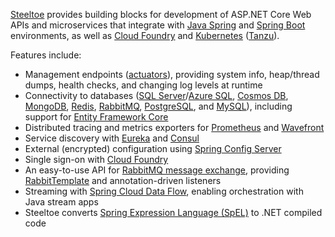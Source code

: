 [Steeltoe](https://steeltoe.io/) provides building blocks for development of ASP.NET Core Web APIs and microservices that integrate with [Java Spring](https://spring.io/) and [Spring Boot](https://spring.io/projects/spring-boot) environments, as well as [Cloud Foundry](https://www.cloudfoundry.org/) and [Kubernetes](https://kubernetes.io/) ([Tanzu](https://tanzu.vmware.com/tanzu)).

Features include:
- Management endpoints ([actuators](https://docs.spring.io/spring-boot/docs/current/reference/html/actuator.html)), providing system info, heap/thread dumps, health checks, and changing log levels at runtime
- Connectivity to databases ([SQL Server](https://www.microsoft.com/en-us/sql-server)/[Azure SQL](https://azure.microsoft.com/en-us/products/azure-sql), [Cosmos DB](https://azure.microsoft.com/en-us/products/cosmos-db/), [MongoDB](https://www.mongodb.com/), [Redis](https://redis.io/), [RabbitMQ](https://www.rabbitmq.com/), [PostgreSQL](https://www.postgresql.org/), and [MySQL](https://www.mysql.com/)), including support for [Entity Framework Core](https://learn.microsoft.com/en-us/ef/core/)
- Distributed tracing and metrics exporters for [Prometheus](https://prometheus.io/) and [Wavefront](https://docs.wavefront.com/tracing_basics.html)
- Service discovery with [Eureka](https://www.tutorialspoint.com/spring_boot/spring_boot_eureka_server.htm) and [Consul](https://www.consul.io/)
- External (encrypted) configuration using [Spring Config Server](https://docs.spring.io/spring-cloud-config/docs/current/reference/html/)
- Single sign-on with [Cloud Foundry](https://www.cloudfoundry.org/)
- An easy-to-use API for [RabbitMQ message exchange](https://www.rabbitmq.com/features.html), providing [RabbitTemplate](https://spring.io/guides/gs/messaging-rabbitmq/) and annotation-driven listeners
- Streaming with [Spring Cloud Data Flow](https://spring.io/projects/spring-cloud-dataflow), enabling orchestration with Java stream apps
- Steeltoe converts [Spring Expression Language (SpEL)](https://docs.spring.io/spring-framework/docs/3.0.x/reference/expressions.html) to .NET compiled code

